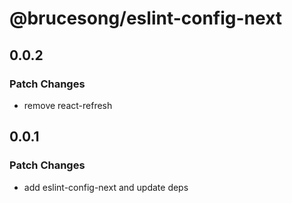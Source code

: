 # @brucesong/eslint-config-next

## 0.0.2

### Patch Changes

- remove react-refresh

## 0.0.1

### Patch Changes

- add eslint-config-next and update deps
